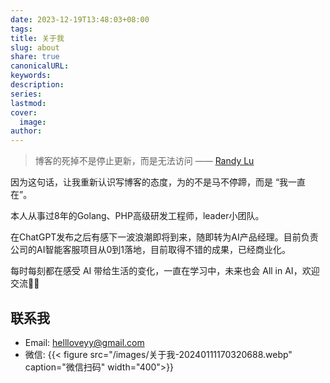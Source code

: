 ```yaml
---  
date: 2023-12-19T13:48:03+08:00  
tags:   
title: 关于我  
slug: about  
share: true  
canonicalURL:   
keywords:   
description:   
series:   
lastmod:   
cover:  
  image:   
author:   
---  
```

  
> 博客的死掉不是停止更新，而是无法访问 —— [Randy Lu](https://lutaonan.com/)  
  
因为这句话，让我重新认识写博客的态度，为的不是马不停蹄，而是 “我一直在”。  

本人从事过8年的Golang、PHP高级研发工程师，leader小团队。

在ChatGPT发布之后有感下一波浪潮即将到来，随即转为AI产品经理。目前负责公司的AI智能客服项目从0到1落地，目前取得不错的成果，已经商业化。

每时每刻都在感受 AI 带给生活的变化，一直在学习中，未来也会 All in AI，欢迎交流👏🏻
  
## 联系我  

- Email: hellloveyy@gmail.com  
- 微信:
  {{< figure src="/images/关于我-20240111170320688.webp" caption="微信扫码" width="400">}}